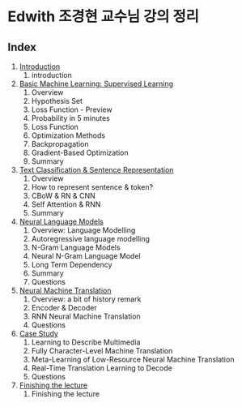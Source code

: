 # Edwith 조경현 교수님 강의 정리

## Index

1. [Introduction]( https://github.com/KhelKim/basic-nlp/tree/master/edwith/01 )
   1. introduction
2. [Basic Machine Learning: Supervised Learning]( https://github.com/KhelKim/basic-nlp/tree/master/edwith/02 )
   1. Overview
   2. Hypothesis Set
   3. Loss Function - Preview
   4. Probability in 5 minutes
   5. Loss Function
   6. Optimization Methods
   7. Backpropagation
   8. Gradient-Based Optimization
   9. Summary
3. [Text Classification & Sentence Representation]( https://github.com/KhelKim/basic-nlp/tree/master/edwith/03 )
   1. Overview
   2. How to represent sentence & token?
   3. CBoW & RN & CNN
   4. Self Attention & RNN
   5. Summary
4. [Neural Language Models]( https://github.com/KhelKim/basic-nlp/tree/master/edwith/04 )
   1. Overview: Language Modelling
   2. Autoregressive language modelling
   3. N-Gram Language Models
   4. Neural N-Gram Language Model
   5. Long Term Dependency
   6. Summary
   7. Questions
5. [Neural Machine Translation]( https://github.com/KhelKim/basic-nlp/tree/master/edwith/05 )
   1. Overview: a bit of history remark
   2. Encoder & Decoder
   3. RNN Neural Machine Translation
   4. Questions
6. [Case Study]( https://github.com/KhelKim/basic-nlp/tree/master/edwith/06 )
   1. Learning to Describe Multimedia
   2. Fully Character-Level Machine Translation
   3. Meta-Learning of Low-Resource Neural Machine Translation
   4. Real-Time Translation Learning to Decode
   5. Questions
7. [Finishing the lecture]( https://github.com/KhelKim/basic-nlp/tree/master/edwith/07 )
   1. Finishing the lecture

